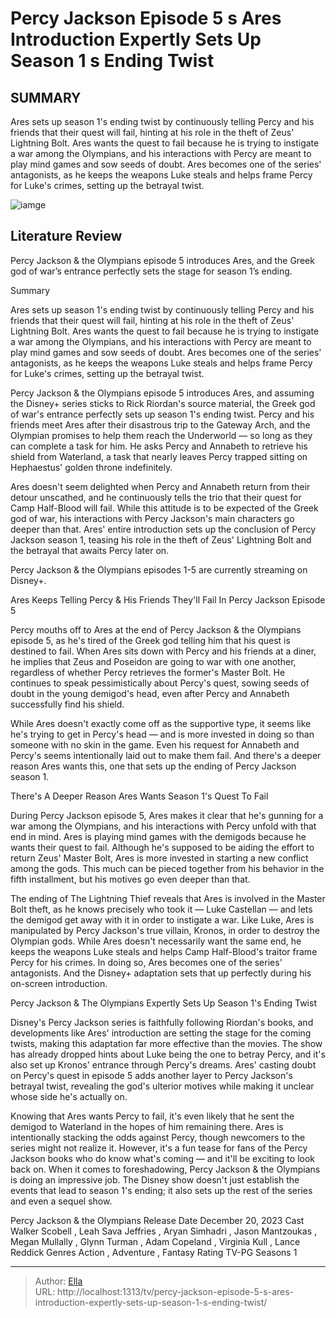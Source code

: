 # Percy Jackson Episode 5 s Ares Introduction Expertly Sets Up Season 1 s Ending Twist


## SUMMARY 



  Ares sets up season 1&#39;s ending twist by continuously telling Percy and his friends that their quest will fail, hinting at his role in the theft of Zeus&#39; Lightning Bolt.   Ares wants the quest to fail because he is trying to instigate a war among the Olympians, and his interactions with Percy are meant to play mind games and sow seeds of doubt.   Ares becomes one of the series&#39; antagonists, as he keeps the weapons Luke steals and helps frame Percy for Luke&#39;s crimes, setting up the betrayal twist.  

![iamge](https://static1.srcdn.com/wordpress/wp-content/uploads/2023/08/ares-percy-jackson.jpg)

## Literature Review
Percy Jackson &amp; the Olympians episode 5 introduces Ares, and the Greek god of war’s entrance perfectly sets the stage for season 1’s ending.





Summary

  Ares sets up season 1&#39;s ending twist by continuously telling Percy and his friends that their quest will fail, hinting at his role in the theft of Zeus&#39; Lightning Bolt.   Ares wants the quest to fail because he is trying to instigate a war among the Olympians, and his interactions with Percy are meant to play mind games and sow seeds of doubt.   Ares becomes one of the series&#39; antagonists, as he keeps the weapons Luke steals and helps frame Percy for Luke&#39;s crimes, setting up the betrayal twist.  







Percy Jackson &amp; the Olympians episode 5 introduces Ares, and assuming the Disney&#43; series sticks to Rick Riordan&#39;s source material, the Greek god of war&#39;s entrance perfectly sets up season 1&#39;s ending twist. Percy and his friends meet Ares after their disastrous trip to the Gateway Arch, and the Olympian promises to help them reach the Underworld — so long as they can complete a task for him. He asks Percy and Annabeth to retrieve his shield from Waterland, a task that nearly leaves Percy trapped sitting on Hephaestus&#39; golden throne indefinitely.

Ares doesn&#39;t seem delighted when Percy and Annabeth return from their detour unscathed, and he continuously tells the trio that their quest for Camp Half-Blood will fail. While this attitude is to be expected of the Greek god of war, his interactions with Percy Jackson&#39;s main characters go deeper than that. Ares&#39; entire introduction sets up the conclusion of Percy Jackson season 1, teasing his role in the theft of Zeus&#39; Lightning Bolt and the betrayal that awaits Percy later on.






Percy Jackson &amp; the Olympians episodes 1-5 are currently streaming on Disney&#43;.





 Ares Keeps Telling Percy &amp; His Friends They&#39;ll Fail In Percy Jackson Episode 5 
          

Percy mouths off to Ares at the end of Percy Jackson &amp; the Olympians episode 5, as he&#39;s tired of the Greek god telling him that his quest is destined to fail. When Ares sits down with Percy and his friends at a diner, he implies that Zeus and Poseidon are going to war with one another, regardless of whether Percy retrieves the former&#39;s Master Bolt. He continues to speak pessimistically about Percy&#39;s quest, sowing seeds of doubt in the young demigod&#39;s head, even after Percy and Annabeth successfully find his shield.




While Ares doesn&#39;t exactly come off as the supportive type, it seems like he&#39;s trying to get in Percy&#39;s head — and is more invested in doing so than someone with no skin in the game. Even his request for Annabeth and Percy&#39;s seems intentionally laid out to make them fail. And there&#39;s a deeper reason Ares wants this, one that sets up the ending of Percy Jackson season 1.



 There&#39;s A Deeper Reason Ares Wants Season 1&#39;s Quest To Fail 
          

During Percy Jackson episode 5, Ares makes it clear that he&#39;s gunning for a war among the Olympians, and his interactions with Percy unfold with that end in mind. Ares is playing mind games with the demigods because he wants their quest to fail. Although he&#39;s supposed to be aiding the effort to return Zeus&#39; Master Bolt, Ares is more invested in starting a new conflict among the gods. This much can be pieced together from his behavior in the fifth installment, but his motives go even deeper than that.




The ending of The Lightning Thief reveals that Ares is involved in the Master Bolt theft, as he knows precisely who took it — Luke Castellan — and lets the demigod get away with it in order to instigate a war. Like Luke, Ares is manipulated by Percy Jackson&#39;s true villain, Kronos, in order to destroy the Olympian gods. While Ares doesn&#39;t necessarily want the same end, he keeps the weapons Luke steals and helps Camp Half-Blood&#39;s traitor frame Percy for his crimes. In doing so, Ares becomes one of the series&#39; antagonists. And the Disney&#43; adaptation sets that up perfectly during his on-screen introduction.



 Percy Jackson &amp; The Olympians Expertly Sets Up Season 1&#39;s Ending Twist 
         

Disney&#39;s Percy Jackson series is faithfully following Riordan&#39;s books, and developments like Ares&#39; introduction are setting the stage for the coming twists, making this adaptation far more effective than the movies. The show has already dropped hints about Luke being the one to betray Percy, and it&#39;s also set up Kronos&#39; entrance through Percy&#39;s dreams. Ares&#39; casting doubt on Percy&#39;s quest in episode 5 adds another layer to Percy Jackson&#39;s betrayal twist, revealing the god&#39;s ulterior motives while making it unclear whose side he&#39;s actually on.




Knowing that Ares wants Percy to fail, it&#39;s even likely that he sent the demigod to Waterland in the hopes of him remaining there. Ares is intentionally stacking the odds against Percy, though newcomers to the series might not realize it. However, it&#39;s a fun tease for fans of the Percy Jackson books who do know what&#39;s coming — and it&#39;ll be exciting to look back on. When it comes to foreshadowing, Percy Jackson &amp; the Olympians is doing an impressive job. The Disney show doesn&#39;t just establish the events that lead to season 1&#39;s ending; it also sets up the rest of the series and even a sequel show.

  Percy Jackson &amp; the Olympians   Release Date   December 20, 2023    Cast   Walker Scobell , Leah Sava Jeffries , Aryan Simhadri , Jason Mantzoukas , Megan Mullally , Glynn Turman , Adam Copeland , Virginia Kull , Lance Reddick    Genres   Action , Adventure , Fantasy    Rating   TV-PG    Seasons   1       


---

> Author: [Ella](https://instagram.hk.cn/)  
> URL: http://localhost:1313/tv/percy-jackson-episode-5-s-ares-introduction-expertly-sets-up-season-1-s-ending-twist/  

